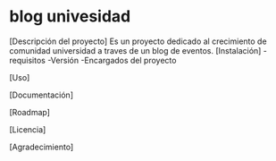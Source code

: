 # blog univesidad
[Descripción del proyecto]
Es un proyecto dedicado al crecimiento de comunidad universidad a traves de un blog de eventos.
[Instalación]
  -requisitos
  -Versión
  -Encargados del proyecto

[Uso]

[Documentación]

[Roadmap]

[Licencia]

[Agradecimiento]
